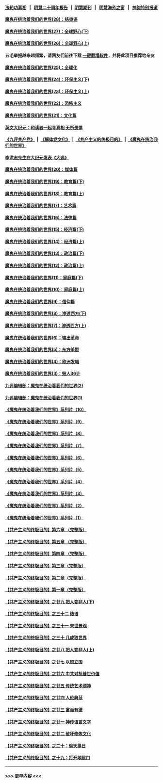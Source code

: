 #### [法轮功真相](https://github.com/gfw-breaker/truth/blob/master/README.md?t=0) &nbsp;&nbsp;|&nbsp;&nbsp; [明慧二十周年报告](https://github.com/gfw-breaker/mh-reports/blob/master/README.md?t=0) &nbsp;&nbsp;|&nbsp;&nbsp;[明慧期刊](https://github.com/gfw-breaker/mh-qikan) &nbsp;&nbsp;|&nbsp;&nbsp; [明慧海外之窗](https://github.com/gfw-breaker/mh-news/blob/master/README.md?t=0) &nbsp;&nbsp;|&nbsp;&nbsp; [神韵特别报道](https://github.com/gfw-breaker/mh-news/blob/master/shenyun.md?t=0)
#### [魔鬼在统治着我们的世界(28)：结束语](../pages/nsc422/n10936246.md?t=06281002) 
#### [魔鬼在统治着我们的世界(27)：全球野心(下)](../pages/nsc422/n10928319.md?t=06281002) 
#### [魔鬼在统治着我们的世界(26)：全球野心(上)](../pages/nsc422/n10900318.md?t=06281002) 
#### 五毛举报越来越频繁，请网友们前往下载 [一键翻墙软件](https://github.com/gfw-breaker/ssr-accounts)，并将此项目推荐给亲友
#### [魔鬼在统治着我们的世界(25)：全球化](../pages/nsc422/n10788205.md?t=06281002) 
#### [魔鬼在统治着我们的世界(24)：环保主义(下)](../pages/nsc422/n10695307.md?t=06281002) 
#### [魔鬼在统治着我们的世界(23)：环保主义(上)](../pages/nsc422/n10688613.md?t=06281002) 
#### [魔鬼在统治着我们的世界(22)：恐怖主义](../pages/nsc422/n10614727.md?t=06281002) 
#### [魔鬼在统治着我们的世界(21)：文化篇](../pages/nsc422/n10597706.md?t=06281002) 
#### [英文大纪元：和读者一起寻真相 无所畏惧](../pages/nsc422/n12542027.md?t=06281002) 
#### [《九评共产党》](https://github.com/begood0513/9ping.md/blob/master/README.md) &nbsp;|&nbsp; [《解体党文化》](../../../../jtdwh.md/blob/master/README.md)  &nbsp;|&nbsp; [《共产主义的终极目的》](../../../../gczydzjmd.md/blob/master/README.md) &nbsp;|&nbsp; [《魔鬼在统治我们的世界》](../../../../mgztzwmdsj.md/blob/master/README.md) 
#### [李洪志先生在大纪元发表《大选》](../pages/nsc422/n12534746.md?t=06281002) 
#### [魔鬼在统治着我们的世界(20)：媒体篇](../pages/nsc422/n10586579.md?t=06281002) 
#### [魔鬼在统治着我们的世界(19)：教育篇(下)](../pages/nsc422/n10564808.md?t=06281002) 
#### [魔鬼在统治着我们的世界(18)：教育篇(上)](../pages/nsc422/n10526970.md?t=06281002) 
#### [魔鬼在统治着我们的世界(17)：艺术篇](../pages/nsc422/n10499093.md?t=06281002) 
#### [魔鬼在统治着我们的世界(16)：法律篇](../pages/nsc422/n10485969.md?t=06281002) 
#### [魔鬼在统治着我们的世界(15)：经济篇(下)](../pages/nsc422/n10469975.md?t=06281002) 
#### [魔鬼在统治着我们的世界(14)：经济篇(上)](../pages/nsc422/n10457370.md?t=06281002) 
#### [魔鬼在统治着我们的世界(13)：政治篇(下)](../pages/nsc422/n10448270.md?t=06281002) 
#### [魔鬼在统治着我们的世界(12)：政治篇(上)](../pages/nsc422/n10444576.md?t=06281002) 
#### [魔鬼在统治着我们的世界(11)：家庭篇(下)](../pages/nsc422/n10440961.md?t=06281002) 
#### [魔鬼在统治着我们的世界(10)：家庭篇(上)](../pages/nsc422/n10435448.md?t=06281002) 
#### [魔鬼在统治着我们的世界(9)：信仰篇](../pages/nsc422/n10432159.md?t=06281002) 
#### [魔鬼在统治着我们的世界(8)：渗透西方(下)](../pages/nsc422/n10429603.md?t=06281002) 
#### [魔鬼在统治着我们的世界(7)：渗透西方(上)](../pages/nsc422/n10426013.md?t=06281002) 
#### [魔鬼在统治着我们的世界(6)：输出革命](../pages/nsc422/n10421536.md?t=06281002) 
#### [魔鬼在统治着我们的世界(5)：东方杀戮](../pages/nsc422/n10417707.md?t=06281002) 
#### [魔鬼在统治着我们的世界(4)：欧洲发端](../pages/nsc422/n10414890.md?t=06281002) 
#### [魔鬼在统治着我们的世界(3)：毁人36计](../pages/nsc422/n10411583.md?t=06281002) 
#### [九评编辑部：魔鬼在统治着我们的世界(2)](../pages/nsc422/n10410036.md?t=06281002) 
#### [九评编辑部：魔鬼在统治着我们的世界(1)](../pages/nsc422/n10406825.md?t=06281002) 
#### [《魔鬼在统治着我们的世界》系列片（10）](../pages/nsc422/n12292670.md?t=06281002) 
#### [《魔鬼在统治着我们的世界》系列片（9）](../pages/nsc422/n12290859.md?t=06281002) 
#### [《魔鬼在统治着我们的世界》系列片（8）](../pages/nsc422/n12287445.md?t=06281002) 
#### [《魔鬼在统治着我们的世界》系列片（7）](../pages/nsc422/n12283425.md?t=06281002) 
#### [《魔鬼在统治着我们的世界》系列片（6）](../pages/nsc422/n12282314.md?t=06281002) 
#### [《魔鬼在统治着我们的世界》系列片（5）](../pages/nsc422/n12281419.md?t=06281002) 
#### [《魔鬼在统治着我们的世界》系列片（4）](../pages/nsc422/n12274024.md?t=06281002) 
#### [《魔鬼在统治着我们的世界》系列片（3）](../pages/nsc422/n12271322.md?t=06281002) 
#### [《魔鬼在统治着我们的世界》系列片（2）](../pages/nsc422/n12269049.md?t=06281002) 
#### [《魔鬼在统治着我们的世界》系列片（1）](../pages/nsc422/n12267575.md?t=06281002) 
#### [【共产主义的终极目的】第六章 （完整版）](../pages/nsc422/n11428913.md?t=06281002) 
#### [【共产主义的终极目的】第五章 （完整版）](../pages/nsc422/n11428912.md?t=06281002) 
#### [【共产主义的终极目的】第四章 （完整版）](../pages/nsc422/n11428907.md?t=06281002) 
#### [【共产主义的终极目的】第三章（完整版）](../pages/nsc422/n11428848.md?t=06281002) 
#### [【共产主义的终极目的】第二章（完整版）](../pages/nsc422/n11428831.md?t=06281002) 
#### [【共产主义的终极目的】第一章（完整版）](../pages/nsc422/n11417651.md?t=06281002) 
#### [【共产主义的终极目的】之廿九 把人变非人(下)](../pages/nsc422/n11344140.md?t=06281002) 
#### [【共产主义的终极目的】之三十二 结语](../pages/nsc422/n11360535.md?t=06281002) 
#### [【共产主义的终极目的】之三十一 末世景观](../pages/nsc422/n11351129.md?t=06281002) 
#### [【共产主义的终极目的】之三十 几成狼世界](../pages/nsc422/n11348280.md?t=06281002) 
#### [【共产主义的终极目的】之廿八 把人变非人(上)](../pages/nsc422/n11340492.md?t=06281002) 
#### [【共产主义的终极目的】之廿七 以恨立国](../pages/nsc422/n11336944.md?t=06281002) 
#### [【共产主义的终极目的】之廿六 中共对抗普世价值](../pages/nsc422/n11324785.md?t=06281002) 
#### [【共产主义的终极目的】之廿五 传统艺术颂神](../pages/nsc422/n11296396.md?t=06281002) 
#### [【共产主义的终极目的】之廿四 人伦典范](../pages/nsc422/n11296397.md?t=06281002) 
#### [【共产主义的终极目的】之廿三 富而有德](../pages/nsc422/n11283598.md?t=06281002) 
#### [【共产主义的终极目的】之廿一 神传语言文字](../pages/nsc422/n11263265.md?t=06281002) 
#### [【共产主义的终极目的】之廿二 破坏修炼文化](../pages/nsc422/n11245728.md?t=06281002) 
#### [【共产主义的终极目的】之二十：偷天换日](../pages/nsc422/n11238846.md?t=06281002) 
#### [【共产主义的终极目的】之十九：打开地狱门](../pages/nsc422/n11206376.md?t=06281002) 

----
#### [ >>> 更早内容 <<< ](../indexes/nsc422-earlier.md)
